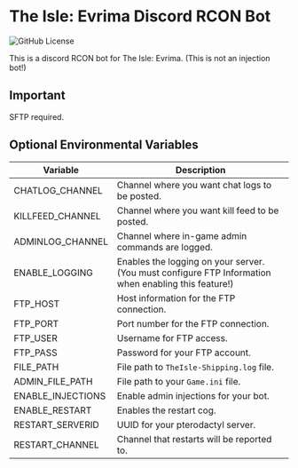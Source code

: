 # The Isle: Evrima Discord RCON Bot
![GitHub License](https://img.shields.io/github/license/dkoz/ascension-bot?style=flat-square)

 This is a discord RCON bot for The Isle: Evrima. (This is not an injection bot!)

## Important
 SFTP required.

## Optional Environmental Variables
Variable | Description
--- | ---
CHATLOG_CHANNEL | Channel where you want chat logs to be posted.
KILLFEED_CHANNEL | Channel where you want kill feed to be posted.
ADMINLOG_CHANNEL | Channel where in-game admin commands are logged.
ENABLE_LOGGING | Enables the logging on your server. (You must configure FTP Information when enabling this feature!)
FTP_HOST | Host information for the FTP connection.
FTP_PORT | Port number for the FTP connection.
FTP_USER | Username for FTP access.
FTP_PASS | Password for your FTP account.
FILE_PATH | File path to `TheIsle-Shipping.log` file.
ADMIN_FILE_PATH | File path to your `Game.ini` file.
ENABLE_INJECTIONS | Enable admin injections for your bot.
ENABLE_RESTART | Enables the restart cog.
RESTART_SERVERID | UUID for your pterodactyl server.
RESTART_CHANNEL | Channel that restarts will be reported to.
